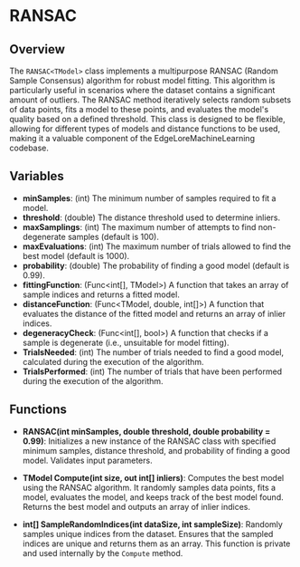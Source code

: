 # RANSAC<TModel>

## Overview
The `RANSAC<TModel>` class implements a multipurpose RANSAC (Random Sample Consensus) algorithm for robust model fitting. This algorithm is particularly useful in scenarios where the dataset contains a significant amount of outliers. The RANSAC method iteratively selects random subsets of data points, fits a model to these points, and evaluates the model's quality based on a defined threshold. This class is designed to be flexible, allowing for different types of models and distance functions to be used, making it a valuable component of the EdgeLoreMachineLearning codebase.

## Variables
- **minSamples**: (int) The minimum number of samples required to fit a model.
- **threshold**: (double) The distance threshold used to determine inliers.
- **maxSamplings**: (int) The maximum number of attempts to find non-degenerate samples (default is 100).
- **maxEvaluations**: (int) The maximum number of trials allowed to find the best model (default is 1000).
- **probability**: (double) The probability of finding a good model (default is 0.99).
- **fittingFunction**: (Func<int[], TModel>) A function that takes an array of sample indices and returns a fitted model.
- **distanceFunction**: (Func<TModel, double, int[]>) A function that evaluates the distance of the fitted model and returns an array of inlier indices.
- **degeneracyCheck**: (Func<int[], bool>) A function that checks if a sample is degenerate (i.e., unsuitable for model fitting).
- **TrialsNeeded**: (int) The number of trials needed to find a good model, calculated during the execution of the algorithm.
- **TrialsPerformed**: (int) The number of trials that have been performed during the execution of the algorithm.

## Functions
- **RANSAC(int minSamples, double threshold, double probability = 0.99)**: 
  Initializes a new instance of the RANSAC class with specified minimum samples, distance threshold, and probability of finding a good model. Validates input parameters.

- **TModel Compute(int size, out int[] inliers)**: 
  Computes the best model using the RANSAC algorithm. It randomly samples data points, fits a model, evaluates the model, and keeps track of the best model found. Returns the best model and outputs an array of inlier indices.

- **int[] SampleRandomIndices(int dataSize, int sampleSize)**: 
  Randomly samples unique indices from the dataset. Ensures that the sampled indices are unique and returns them as an array. This function is private and used internally by the `Compute` method.